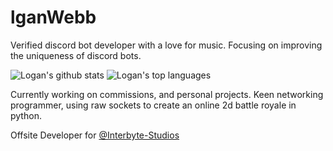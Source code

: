 # lganWebb

Verified discord bot developer with a love for music. Focusing on improving the uniqueness of discord bots.

![Logan's github stats](https://github-readme-stats.vercel.app/api?username=lganwebb&show_icons=true)
![Logan's top languages](https://github-readme-stats.vercel.app/api/top-langs/?username=lganwebb)

Currently working on commissions, and personal projects.
Keen networking programmer, using raw sockets to create an online 2d battle royale in python.

Offsite Developer for [@Interbyte-Studios](https://github.com/Interbyte-Studios)
